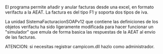 El programa permite añadir y anular facturas desde una excel, en formato verifactu a la AEAT.
La factura es del tipo F1 y soporta dos tipos de iva.

La unidad SistemaFacturacionSOAPv12 que contiene las definiciones de los objetos verifactu ha sido ligeramente modificada para hacer funcionar un "simulador" que emula de forma basica las respuestas de la AEAT al envio de las facturas.

ATENCION: si necesitas registrar campicom.dll hazlo como administrador.
